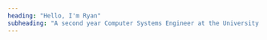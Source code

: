 ```yaml
---
heading: "Hello, I'm Ryan"
subheading: "A second year Computer Systems Engineer at the University of Warwick"
---
```


